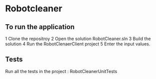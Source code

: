 # Robotcleaner

## To run the application

1 Clone the repositroy
2 Open the solution RobotCleaner.sln
3 Build the solution
4 Run the RobotClenaerClient project
5 Enter the input values.

## Tests

Run all the tests in the project : RobotCleanerUnitTests

